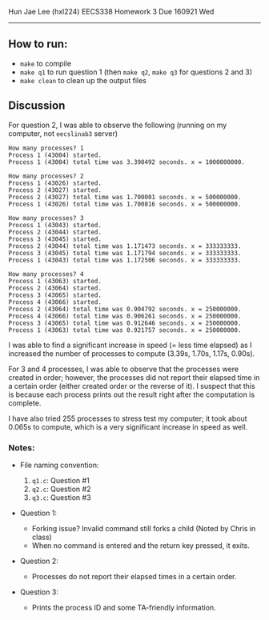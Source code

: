 Hun Jae Lee (hxl224)
EECS338 Homework 3
Due 160921 Wed

---

## How to run:

- `make` to compile
- `make q1` to run question 1 (then `make q2`, `make q3` for questions 2 and 3)
- `make clean` to clean up the output files

## Discussion

For question 2, I was able to observe the following (running on my computer, not `eecslinab3` server)

```
How many processes? 1
Process 1 (43004) started.
Process 1 (43004) total time was 3.398492 seconds. x = 1000000000.

How many processes? 2
Process 1 (43026) started.
Process 2 (43027) started.
Process 2 (43027) total time was 1.700001 seconds. x = 500000000.
Process 1 (43026) total time was 1.700816 seconds. x = 500000000.

How many processes? 3
Process 1 (43043) started.
Process 2 (43044) started.
Process 3 (43045) started.
Process 2 (43044) total time was 1.171473 seconds. x = 333333333.
Process 3 (43045) total time was 1.171794 seconds. x = 333333333.
Process 1 (43043) total time was 1.172506 seconds. x = 333333333.

How many processes? 4
Process 1 (43063) started.
Process 2 (43064) started.
Process 3 (43065) started.
Process 4 (43066) started.
Process 2 (43064) total time was 0.904792 seconds. x = 250000000.
Process 4 (43066) total time was 0.906261 seconds. x = 250000000.
Process 3 (43065) total time was 0.912646 seconds. x = 250000000.
Process 1 (43063) total time was 0.921757 seconds. x = 250000000.
```

I was able to find a significant increase in speed (= less time elapsed) as I increased the number of processes to compute (3.39s, 1.70s, 1.17s, 0.90s).

For 3 and 4 processes, I was able to observe that the processes were created in order; however, the processes did not report their elapsed time in a certain order (either created order or the reverse of it). I suspect that this is because each process prints out the result right after the computation is complete.

I have also tried 255 processes to stress test my computer; it took about 0.065s to compute, which is a very significant increase in speed as well.

### Notes:

- File naming convention:
  1. `q1.c`: Question #1
  2. `q2.c`: Question #2
  3. `q3.c`: Question #3


- Question 1:
  - Forking issue? Invalid command still forks a child (Noted by Chris in class)
  - When no command is entered and the return key pressed, it exits.
- Question 2:
  - Processes do not report their elapsed times in a certain order.
- Question 3:
  - Prints the process ID and some TA-friendly information.